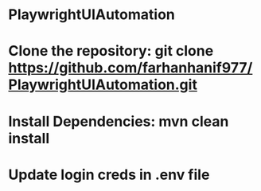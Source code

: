 # PlaywrightUIAutomation
# Clone the repository: git clone https://github.com/farhanhanif977/PlaywrightUIAutomation.git
# Install Dependencies: mvn clean install
# Update login creds in .env file
